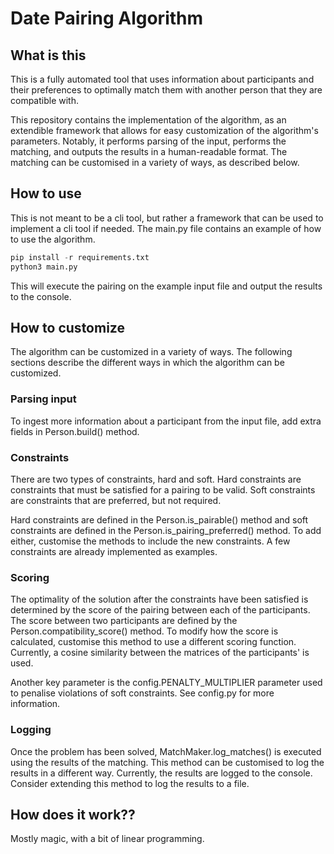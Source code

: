 # Date Pairing Algorithm
## What is this
This is a fully automated tool that uses information about participants and their preferences to optimally match them with another person that they are compatible with. 

This repository contains the implementation of the algorithm, as an extendible framework that allows for easy customization of the algorithm's parameters. Notably, it performs parsing of the input, performs the matching, and outputs the results in a human-readable format. The matching can be customised in a variety of ways, as described below.


## How to use
This is not meant to be a cli tool, but rather a framework that can be used to implement a cli tool if needed. The main.py file contains an example of how to use the algorithm.

```python
pip install -r requirements.txt
python3 main.py
```

This will execute the pairing on the example input file and output the results to the console.


## How to customize
The algorithm can be customized in a variety of ways. The following sections describe the different ways in which the algorithm can be customized.

### Parsing input
To ingest more information about a participant from the input file, add extra fields in Person.build() method.

### Constraints
There are two types of constraints, hard and soft. Hard constraints are constraints that must be satisfied for a pairing to be valid. Soft constraints are constraints that are preferred, but not required.

Hard constraints are defined in the Person.is_pairable() method and soft constraints are defined in the Person.is_pairing_preferred() method. To add either, customise the methods to include the new constraints. A few constraints are already implemented as examples.

### Scoring
The optimality of the solution after the constraints have been satisfied is determined by the score of the pairing between each of the participants. The score between two participants are defined by the Person.compatibility_score() method. To modify how the score is calculated, customise this method to use a different scoring function. Currently, a cosine similarity between the matrices of the participants' is used.

Another key parameter is the config.PENALTY_MULTIPLIER parameter used to penalise violations of soft constraints. See config.py for more information.

### Logging
Once the problem has been solved, MatchMaker.log_matches() is executed using the results of the matching. This method can be customised to log the results in a different way. Currently, the results are logged to the console. Consider extending this method to log the results to a file.

## How does it work??
Mostly magic, with a bit of linear programming.
